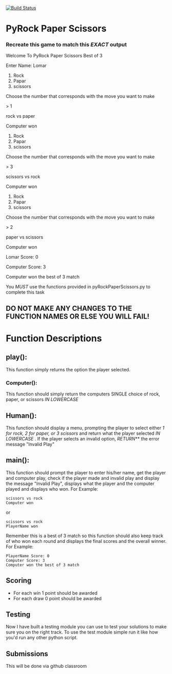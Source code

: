 [![Build Status](https://travis-ci.org/IEEE-Python-Review/RockPaperScissors.svg?branch=master)](https://travis-ci.org/IEEE-Python-Review/RockPaperScissors)

# PyRock Paper Scissors
### Recreate this game to match this *EXACT* output

Welcome To PyRock Paper Scissors Best of 3

Enter Name: Lomar
1. Rock
2. Papar
3. scissors

Choose the number that corresponds with the move you want to make

\> 1

rock vs paper

Computer won

1. Rock
2. Papar
3. scissors

Choose the number that corresponds with the move you want to make

\> 3

scissors vs rock

Computer won

1. Rock
2. Papar
3. scissors

Choose the number that corresponds with the move you want to make

\> 2

paper vs scissors

Computer won

Lomar Score: 0

Computer Score: 3

Computer won the best of 3 match

You _MUST_ use the functions provided in pyRockPaperScissors.py to complete this task 
## DO NOT MAKE ANY CHANGES TO THE FUNCTION NAMES OR ELSE YOU WILL FAIL!

# Function Descriptions

## play():
This function simply returns the option the player selected.

### Computer():
This function should simply return the computers SINGLE choice of rock, paper, or scissors _IN LOWERCASE_

## Human():
This function should display a menu, prompting the player to select either *1 for rock, 2 for paper, or 3 scissors* and return what the player selected _IN LOWERCASE_ . If the player selects an invalid option, _RETURN_** the error message "Invalid Play"

## main():
This function should prompt the player to enter his/her name, get the player and computer play, check if the player made and invalid play and display the message "Invalid Play", displays what the player and the computer played and displays who won. For Example:
```
scissors vs rock
Computer won
```
or
```
scissors vs rock
PlayerName won
```
Remember this is a best of 3 match so this function should also keep track of who won each round and displays the final scores and the overall winner. For Example:
```
PlayerName Score: 0
Computer Score: 3
Computer won the best of 3 match
```
## Scoring
* For each win 1 point should be awarded
* For each draw 0 point should be awarded

## Testing
Now I have built a testing module you can use to test your solutions to make sure you on the right track. To use the test module simple run it like how you'd run any other python script.

## Submissions
This will be done via github classroom
